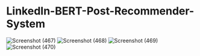 # LinkedIn-BERT-Post-Recommender-System
![Screenshot (467)](https://github.com/prerna-rn/LinkedIn-BERT-Post-Recommender-System/assets/97434896/1c447ddb-ee44-4030-9042-bd0178c79cce)
![Screenshot (468)](https://github.com/prerna-rn/LinkedIn-BERT-Post-Recommender-System/assets/97434896/40657bbc-b28c-4d47-921e-81c0c1c60820)
![Screenshot (469)](https://github.com/prerna-rn/LinkedIn-BERT-Post-Recommender-System/assets/97434896/b6b0d98f-ab07-47ea-9fed-d2900078bf7d)
![Screenshot (470)](https://github.com/prerna-rn/LinkedIn-BERT-Post-Recommender-System/assets/97434896/e627a059-f178-4e18-97f6-5d0df787f4c4)
